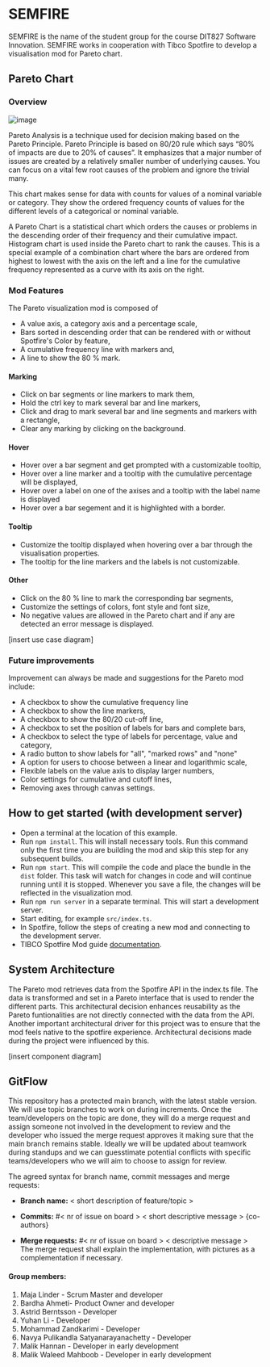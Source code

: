 # SEMFIRE #
SEMFIRE is the name of the student group for the course DIT827 Software Innovation. 
SEMFIRE works in cooperation with Tibco Spotfire to develop a visualisation mod for Pareto chart. 

## Pareto Chart ##

### Overview
 
![image](https://user-images.githubusercontent.com/63287104/207910420-838af974-857d-4ec9-b4ff-876d4c8810b9.png)

Pareto Analysis is a technique used for decision making based on the Pareto Principle. Pareto Principle is based on 80/20 rule which says “80% of impacts are due to 20% of causes”. It emphasizes that a major number of issues are created by a relatively smaller number of underlying causes. You can focus on a vital few root causes of the problem and ignore the trivial many.

This chart makes sense for data with counts for values of a nominal variable or category. They show the ordered frequency counts of values for the different levels of a categorical or nominal variable.

A Pareto Chart is a statistical chart which orders the causes or problems in the descending order of their frequency and their cumulative impact. Histogram chart is used inside the Pareto chart to rank the causes.
This is a special example of a combination chart where the bars are ordered from highest to lowest with the axis on the left and a line for the cumulative frequency represented as a curve with its axis on the right.

### Mod Features

The Pareto visualization mod is composed of 
- A value axis, a category axis and a percentage scale,
- Bars sorted in descending order that can be rendered with or without Spotfire's Color by feature, 
- A cumulative frequency line with markers and,
- A line to show the 80 % mark.

#### Marking
- Click on bar segments or line markers to mark them,
- Hold the ctrl key to mark several bar and line markers,
- Click and drag to mark several bar and line segments and markers with a rectangle,
- Clear any marking by clicking on the background.

#### Hover
- Hover over a bar segment and get prompted with a customizable tooltip,
- Hover over a line marker and a tooltip with the cumulative percentage will be displayed,
- Hover over a label on one of the axises and a tooltip with the label name is displayed
- Hover over a bar segement and it is highlighted with a border. 

#### Tooltip
- Customize the tooltip displayed when hovering over a bar through the visualisation properties. 
- The tooltip for the line markers and the labels is not customizable.

#### Other
- Click on the 80 % line to mark the corresponding bar segments,
- Customize the settings of colors, font style and font size,
- No negative values are allowed in the Pareto chart and if any are detected an error message is displayed. 

[insert use case diagram]

### Future improvements

Improvement can always be made and suggestions for the Pareto mod include:
- A checkbox to show the cumulative frequency line
- A checkbox to show the line markers,
- A checkbox to show the 80/20 cut-off line,
- A checkbox to set the position of labels for bars and complete bars,
- A checkbox to select the type of labels for percentage, value and category,
- A radio button to show labels for "all", "marked rows" and "none"
- A option for users to choose between a linear and logarithmic scale,
- Flexible labels on the value axis to display larger numbers,
- Color settings for cumulative and cutoff lines,
- Removing axes through canvas settings.


## How to get started (with development server)

- Open a terminal at the location of this example.
- Run `npm install`. This will install necessary tools. Run this command only the first time you are building the mod and skip this step for any subsequent builds.
- Run `npm start`. This will compile the code and place the bundle in the `dist` folder. This task will watch for changes in code and will continue running until it is stopped. Whenever you save a file, the changes will be reflected in the visualization mod.
- Run `npm run server` in a separate terminal. This will start a development server.
- Start editing, for example `src/index.ts`.
- In Spotfire, follow the steps of creating a new mod and connecting to the development server.
- TIBCO Spotfire Mod guide [documentation](https://tibcosoftware.github.io/spotfire-mods/docs/using-the-api/api-docs/).

## System Architecture

The Pareto mod retrieves data from the Spotfire API in the index.ts file. 
The data is transformed and set in a Pareto interface that is used to render 
the different parts. This architectural decision enhances reusability as the 
Pareto funtionalities are not directly connected with the data from the API. Another important architectural driver for this project was to ensure that the mod feels native to the spotfire experience. Architectural decisions made during the project were influenced by this. 

[insert component diagram]

## GitFlow ## 
This repository has a protected main branch, with the latest stable version. We will use topic branches to work on during increments. Once the team/developers on the topic are done, they will do a merge request and assign someone not involved in the development to review and the developer who issued the merge request approves it making sure that the main branch remains stable. Ideally we will be updated about teamwork during standups and we can guesstimate potential conflicts with specific teams/developers who we will aim to choose to assign for review.

The agreed syntax for branch name, commit messages and merge requests:

* **Branch name:** < short description of feature/topic >  
  
* **Commits:** #< nr of issue on board > < short descriptive message > {co-authors} 
  
* **Merge requests:** #< nr of issue on board > < descriptive message > The merge request shall explain the implementation, with pictures as a complementation if necessary.

#### Group members:

1. Maja Linder - Scrum Master and developer
2. Bardha Ahmeti- Product Owner and developer
3. Astrid Berntsson - Developer
4. Yuhan Li - Developer
5. Mohammad Zandkarimi - Developer
6. Navya Pulikandla Satyanarayanachetty - Developer 
7. Malik Hannan - Developer in early development
8. Malik Waleed Mahboob - Developer in early development
